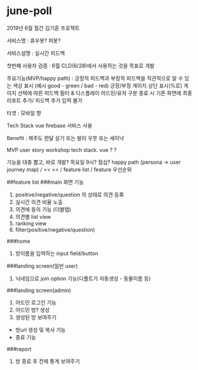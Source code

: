 # june-poll
2019년 6월 월간 김기훈 프로젝트

서비스명 : 휴우봇? 피봇? 

서비스설명 : 실시간 피드백

첫번째 사용자 검증 : 6월 CLD(6/28)에서 사용하는 것을 목표로 개발

주요기능(MVP/happy path) :
긍정적 피드백과 부정적 피드백을 직관적으로 알 수 있는 색상 표시
(예시 good - green / bad - red)
긍정/부정 게이지 상단 표시(%로)
게이지 선택에 따른 피드백 필터 & 디스플레이
어드민/유저 구분
종료 시 기존 화면에 최종 리포트 추가/ 피드백 추가 입력 불가

타겟 : 모바일 향

Tech Stack
vue
firebase 서비스 사용

Benefit
: 제주도 한달 살기 또는 발리 우붓 또는 세미냑

MVP
user story workshop
tech stack.
vue
?
?

기능을 대충 뽑고, 바로 개발?
목요일 9시? 점심?
happy path (persona -> user journey map) / << >> / feature list / feature 우선순위

##feature list
###main 화면 기능
1. positive/negative/question 의 상태로 의견 등록
2. 실시간 의견 비율 노출
3. 의견에 동의 기능 (더블탭)
4. 의견별 list view
5. ranking view
6. filter(positive/negative/question)

###home
1. 방이름을 입력하는 input field/button

###landing screen(일반 user)
1. 닉네임으로 join option 기능(디폴트가 자동생성 - 동물이름 등)

###landing screen(admin)
1. 어드민 로그인 기능
2. 어드민 방? 생성
3. 생성된 방 보여주기
- 방url 생성 및 복사 기능
- 종료 기능

###report
1. 방 종료 후 전체 통계 보여주기

